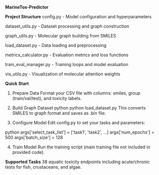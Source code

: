 **MarineTox-Predictor**


**Project Structure**
config.py - Model configuration and hyperparameters

dataset_utils.py - Dataset processing and graph construction

graph_utils.py - Molecular graph building from SMILES

load_dataset.py - Data loading and preprocessing

metrics_calculator.py - Evaluation metrics and loss functions

train_eval_manager.py - Training loops and model evaluation

vis_utils.py - Visualization of molecular attention weights


**Quick Start**
1. Prepare Data
Format your CSV file with columns: smiles, group (train/val/test), and toxicity labels.

2. Build Graph Dataset
python
python load_dataset.py
This converts SMILES to graph format and saves as .bin file.

3. Configure Model
Edit config.py to set your tasks and parameters:

python
args['select_task_list'] = ['task1', 'task2', ...]
args['num_epochs'] = 500
args['batch_size'] = 128

4. Train Model
Run the training script (main training file not included in provided code).


**Supported Tasks**
38 aquatic toxicity endpoints including acute/chronic tests for fish, crustaceans, and algae.
